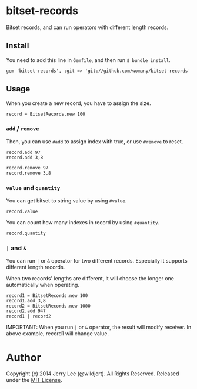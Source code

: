 # bitset-records

Bitset records, and can run operators with different length records.


## Install

You need to add this line in `Gemfile`, and then run `$ bundle install`.

    gem 'bitset-records', :git => 'git://github.com/womany/bitset-records'

## Usage

When you create a new record, you have to assign the size.

    record = BitsetRecords.new 100

### `add` / `remove`

Then, you can use `#add` to assign index with true, or use `#remove` to reset.

    record.add 97
    record.add 3,8

    record.remove 97
    record.remove 3,8

### `value` and `quantity`

You can get bitset to string value by using `#value`.

    record.value

You can count how many indexes in record by using `#quantity`.

    record.quantity

### `|` and `&`

You can run `|` or `&` operator for two different records. Especially it supports different length records.

When two records' lengths are different, it will choose the longer one automatically when operating.

    record1 = BitsetRecords.new 100
    record1.add 3,8
    record2 = BitsetRecords.new 1000
    record2.add 947
    record1 | record2

IMPORTANT: When you run `|` or `&` operator, the result will modify receiver. In above example, record1 will change value.

# Author

Copyright (c) 2014 Jerry Lee (@wildjcrt). All Rights Reserved. Released under the [MIT License](https://github.com/womany/bitset-records/blob/master/LICENSE).